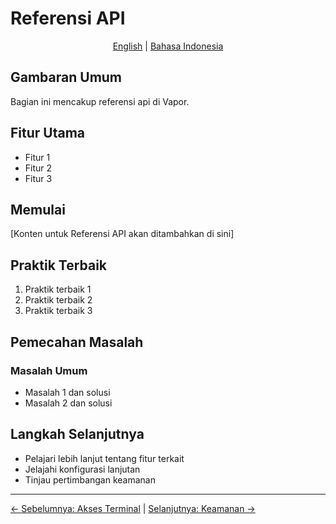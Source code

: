 # Referensi API

<p align="center">
  <a href="../en/13-api-reference.md">English</a> | <a href="../id/">Bahasa Indonesia</a>
</p>

## Gambaran Umum

Bagian ini mencakup referensi api di Vapor.

## Fitur Utama

- Fitur 1
- Fitur 2
- Fitur 3

## Memulai

[Konten untuk Referensi API akan ditambahkan di sini]

## Praktik Terbaik

1. Praktik terbaik 1
2. Praktik terbaik 2
3. Praktik terbaik 3

## Pemecahan Masalah

### Masalah Umum

- Masalah 1 dan solusi
- Masalah 2 dan solusi

## Langkah Selanjutnya

- Pelajari lebih lanjut tentang fitur terkait
- Jelajahi konfigurasi lanjutan
- Tinjau pertimbangan keamanan

---

[← Sebelumnya: Akses Terminal](12-terminal-access.md) | [Selanjutnya: Keamanan →](14-security.md)